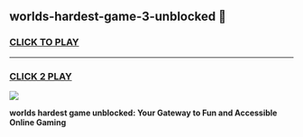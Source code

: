 
## worlds-hardest-game-3-unblocked 👋
<h3>
<a href="https://premium.freeplayer.one?title=worlds-hardest-game-3-unblocked&ref=14F">CLICK TO PLAY</a></h3>
<hr>

<h3>
<a href="https://premium.freeplayer.one?title=worlds-hardest-game-3-unblocked&ref=14F">CLICK 2 PLAY</a>
  
</h3>

<a href="https://premium.freeplayer.one?title=worlds-hardest-game-3-unblocked&ref=12F/"><img src="https://clearcache.store/games.png"></a>


**worlds hardest game unblocked: Your Gateway to Fun and Accessible Online Gaming**
